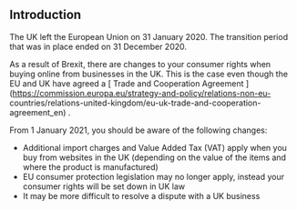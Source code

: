 ##  Introduction

The UK left the European Union on 31 January 2020. The transition period that
was in place ended on 31 December 2020.

As a result of Brexit, there are changes to your consumer rights when buying
online from businesses in the UK. This is the case even though the EU and UK
have agreed a [ Trade and Cooperation Agreement
](https://commission.europa.eu/strategy-and-policy/relations-non-eu-
countries/relations-united-kingdom/eu-uk-trade-and-cooperation-agreement_en) .

From 1 January 2021, you should be aware of the following changes:

  * Additional import charges and Value Added Tax (VAT) apply when you buy from websites in the UK (depending on the value of the items and where the product is manufactured) 
  * EU consumer protection legislation may no longer apply, instead your consumer rights will be set down in UK law 
  * It may be more difficult to resolve a dispute with a UK business 
